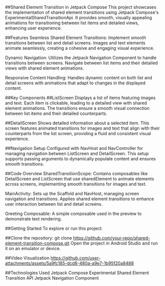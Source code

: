 ##Shared Element Transition in Jetpack Compose
This project showcases the implementation of shared element transitions using Jetpack Compose's ExperimentalSharedTransitionApi. It provides smooth, visually appealing animations for transitioning between list items and detailed views, enhancing user experience.

##Features
 Seamless Shared Element Transitions: Implement smooth transitions between list and detail screens. Images and text elements animate seamlessly, creating a cohesive and engaging visual experience.

 Dynamic Navigation: Utilizes the Jetpack Navigation Component to handle transitions between screens. Navigate between list items and their detailed views with shared element animations.

 Responsive Content Handling: Handles dynamic content on both list and detail screens with animations that adapt to changes in the displayed content.

##Key Components
##ListScreen
 Displays a list of items featuring images and text. Each item is clickable, leading to a detailed view with shared element animations. The transitions ensure a smooth visual connection between list items and their detailed counterparts.

##DetailScreen
 Shows detailed information about a selected item. This screen features animated transitions for images and text that align with their counterparts from the list screen, providing a fluid and consistent visual experience.

##Navigation Setup
  Configured with NavHost and NavController for managing navigation between ListScreen and DetailScreen. This setup supports passing arguments to dynamically populate content and ensures smooth transitions.

##Code Overview
  SharedTransitionScope: Contains composables like DetailScreen and ListScreen that use sharedElement to animate elements across screens, implementing smooth transitions for images and text.

  MainActivity: Sets up the Scaffold and NavHost, managing screen navigation and transitions. Applies shared element transitions to enhance user interaction between list and detail screens.

  Greeting Composable: A simple composable used in the preview to demonstrate text rendering.

##Getting Started
  To explore or run this project:

##Clone the repository:
git clone https://github.com/your-repo/shared-element-transition-compose.git
Open the project in Android Studio and run it on an emulator or device.

 ##Video Visualization
https://github.com/user-attachments/assets/5a9fc185-dcd8-480a-a9e7-1b95f20a8488


##Technologies Used
  Jetpack Compose
  Experimental Shared Element Transition API
  Jetpack Navigation Component
